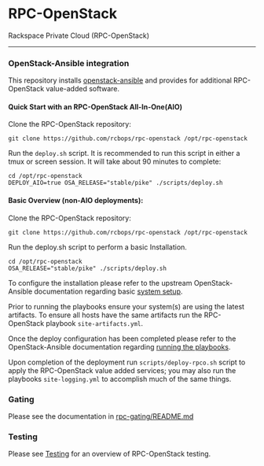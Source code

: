 # RPC-OpenStack

Rackspace Private Cloud (RPC-OpenStack)

----

### OpenStack-Ansible integration

This repository installs
[openstack-ansible](https://github.com/openstack/openstack-ansible)
and provides for additional RPC-OpenStack value-added software.

#### Quick Start with an RPC-OpenStack All-In-One(AIO)

Clone the RPC-OpenStack repository:

``` shell
git clone https://github.com/rcbops/rpc-openstack /opt/rpc-openstack
```

Run the ``deploy.sh`` script. It is recommended to run this script in either
a tmux or screen session. It will take about 90 minutes to complete:

``` shell
cd /opt/rpc-openstack
DEPLOY_AIO=true OSA_RELEASE="stable/pike" ./scripts/deploy.sh
```

#### Basic Overview (non-AIO deployments):

Clone the RPC-OpenStack repository:

``` shell
git clone https://github.com/rcbops/rpc-openstack /opt/rpc-openstack
```

Run the deploy.sh script to perform a basic Installation.

``` shell
cd /opt/rpc-openstack
OSA_RELEASE="stable/pike" ./scripts/deploy.sh
```

To configure the installation please refer to the upstream OpenStack-Ansible
documentation regarding basic [system setup](https://docs.openstack.org/project-deploy-guide/openstack-ansible/pike/configure.html).

Prior to running the playbooks ensure your system(s) are using the latest
artifacts. To ensure all hosts have the same artifacts run the RPC-OpenStack
playbook `site-artifacts.yml`.

Once the deploy configuration has been completed please refer to the
OpenStack-Ansible documentation regarding [running the playbooks](https://docs.openstack.org/project-deploy-guide/openstack-ansible/pike/run-playbooks.html).

Upon completion of the deployment run `scripts/deploy-rpco.sh` script to
apply the RPC-OpenStack value added services; you may also run the playbooks
`site-logging.yml` to accomplish much of the same things.

### Gating

Please see the documentation in [rpc-gating/README.md](https://github.com/rcbops/rpc-gating/blob/master/README.md)

### Testing

Please see [Testing](Testing.md) for an overview of RPC-OpenStack testing.
